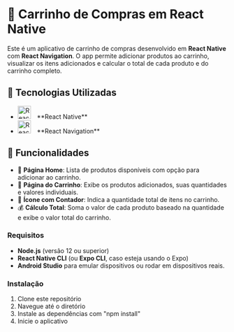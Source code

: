 # 🛒 Carrinho de Compras em React Native

Este é um aplicativo de carrinho de compras desenvolvido em **React Native** com **React Navigation**. O app permite adicionar produtos ao carrinho, visualizar os itens adicionados e calcular o total de cada produto e do carrinho completo.

## 🚀 Tecnologias Utilizadas

- <div style="display: inline-block; margin-right: 10px;"><img src="https://upload.wikimedia.org/wikipedia/commons/6/6a/React_Native_Logo.png" alt="React Native" width="30" height="30"></div> **React Native**
- <div style="display: inline-block; margin-right: 10px;"><img src="https://reactnavigation.org/static/images/logo-website.png" alt="React Navigation" width="30" height="30"></div> **React Navigation**


## 📌 Funcionalidades

- 📄 **Página Home**: Lista de produtos disponíveis com opção para adicionar ao carrinho.
- 🛒 **Página do Carrinho**: Exibe os produtos adicionados, suas quantidades e valores individuais.
- 🔴 **Ícone com Contador**: Indica a quantidade total de itens no carrinho.
- 💰 **Cálculo Total**: Soma o valor de cada produto baseado na quantidade e exibe o valor total do carrinho.

### Requisitos

- **Node.js** (versão 12 ou superior)
- **React Native CLI** (ou **Expo CLI**, caso esteja usando o Expo)
- **Android Studio** para emular dispositivos ou rodar em dispositivos reais.  

### Instalação

1. Clone este repositório
2.  Navegue até o diretório
3.  Instale as dependências com "npm install"
4.  Inicie o aplicativo
